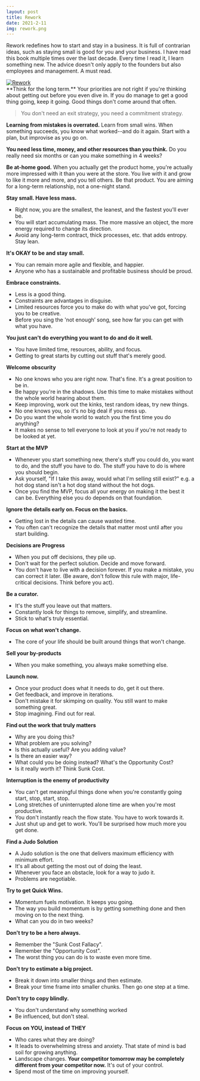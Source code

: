 ```yaml
---
layout: post
title: Rework
date: 2021-2-11
img: rework.png
---
```


Rework redefines how to start and stay in a business. It is full of contrarian ideas, such as staying small is good for you and your business. I have read this book multiple times over the last decade. Every time I read it, I learn something new. The advice doesn't only apply to the founders but also employees and management. A must read. 

<div class="book">
<a target="_blank" href="{{ site.bookshelf }}/{{ page.img }}">
  <img src="{{ site.bookshelf }}/{{ page.img }}" alt="Rework">
</a>  
</div>
**Think for the long term.** Your priorities are not right if you're thinking about getting out before you even dive in. If you do manage to get a good thing going, keep it going. Good things don't come around that often. 

> You don't need an exit strategy, you need a commitment strategy.

**Learning from mistakes is overrated.** Learn from small wins. When something succeeds, you know what worked--and do it again. Start with a plan, but improvise as you go on. 

**You need less time, money, and other resources than you think.** Do you really need six months or can you make something in 4 weeks?

**Be at-home good.** When you actually get the product home, you're actually more impressed with it than you were at the store. You live with it and grow to like it more and more, and you tell others. Be that product. You are aiming for a long-term relationship, not a one-night stand. 

**Stay small. Have less mass.**

- Right now, you are the smallest, the leanest, and the fastest you'll ever be. 
- You will start accumulating mass. The more massive an object, the more energy required to change its direction. 
- Avoid any long-term contract, thick processes, etc. that adds entropy. Stay lean.

**It's OKAY to be and stay small.**

- You can remain more agile and flexible, and happier. 
- Anyone who has a sustainable and profitable business should be proud. 

**Embrace constraints.**

- Less is a good thing. 
- Constraints are advantages in disguise. 
- Limited resources force you to make do with what you've got, forcing you to be creative.
- Before you sing the 'not enough’ song, see how far you can get with what you have.

**You just can't do everything you want to do and do it well.**

- You have limited time, resources, ability, and focus. 
- Getting to great starts by cutting out stuff that's merely good.

**Welcome obscurity**

- No one knows who you are right now. That's fine. It's a great position to be in. 
- Be happy you're in the shadows. Use this time to make mistakes without the whole world hearing about them. 
- Keep improving, work out the kinks, test random ideas, try new things.
- No one knows you, so it's no big deal if you mess up. 
- Do you want the whole world to watch you the first time you do anything?
- It makes no sense to tell everyone to look at you if you're not ready to be looked at yet. 

**Start at the MVP**

- Whenever you start something new, there's stuff you could do, you want to do, and the stuff you have to do. The stuff you have to do is where you should begin. 
- Ask yourself, "If I take this away, would what I'm selling still exist?" e.g. a hot dog stand isn't a hot dog stand without the hot dogs. 
- Once you find the MVP, focus all your energy on making it the best it can be. Everything else you do depends on that foundation. 

**Ignore the details early on. Focus on the basics.** 

- Getting lost in the details can cause wasted time. 
- You often can't recognize the details that matter most until after you start building. 

**Decisions are Progress**

- When you put off decisions, they pile up. 
- Don't wait for the perfect solution. Decide and move forward. 
- You don't have to live with a decision forever. If you make a mistake, you can correct it later. (Be aware, don't follow this rule with major, life-critical decisions. Think before you act).

**Be a curator.** 

- It's the stuff you leave out that matters. 
- Constantly look for things to remove, simplify, and streamline. 
- Stick to what's truly essential. 

**Focus on what won't change.** 

- The core of your life should be built around things that won't change. 

**Sell your by-products**

- When you make something, you always make something else. 

**Launch now.** 

- Once your product does what it needs to do, get it out there. 
- Get feedback, and improve in iterations. 
- Don't mistake it for skimping on quality. You still want to make something great. 
- Stop imagining. Find out for real. 

**Find out the work that truly matters**

- Why are you doing this?
- What problem are you solving?
- Is this actually useful? Are you adding value?
- Is there an easier way?
- What could you be doing instead? What's the Opportunity Cost?
- Is it really worth it? Think Sunk Cost. 

**Interruption is the enemy of productivity**

- You can't get meaningful things done when you're constantly going start, stop, start, stop. 
- Long stretches of uninterrupted alone time are when you're most productive.
- You don't instantly reach the flow state. You have to work towards it. 
- Just shut up and get to work. You'll be surprised how much more you get done. 

**Find a Judo Solution**

- A Judo solution is the one that delivers maximum efficiency with minimum effort. 
- It's all about getting the most out of doing the least. 
- Whenever you face an obstacle, look for a way to judo it. 
- Problems are negotiable. 

**Try to get Quick Wins.** 

- Momentum fuels motivation. It keeps you going. 
- The way you build momentum is by getting something done and then moving on to the next thing. 
- What can you do in two weeks?

**Don't try to be a hero always.**

- Remember the "Sunk Cost Fallacy". 
- Remember the "Opportunity Cost". 
- The worst thing you can do is to waste even more time. 

**Don't try to estimate a big project.**

- Break it down into smaller things and then estimate. 
- Break your time frame into smaller chunks. Then go one step at a time. 

**Don't try to copy blindly.** 

- You don't understand why something worked
- Be influenced, but don't steal.

**Focus on YOU, instead of THEY**

- Who cares what they are doing?
- It leads to overwhelming stress and anxiety. That state of mind is bad soil for growing anything.
- Landscape changes. **Your competitor tomorrow may be completely different from your competitor now.** It's out of your control. 
- Spend most of the time on improving yourself.

